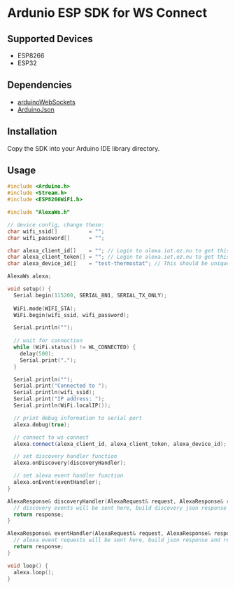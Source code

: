 # Ardunio ESP SDK for WS Connect

## Supported Devices

* ESP8266
* ESP32

## Dependencies

* [arduinoWebSockets](https://github.com/Links2004/arduinoWebSockets)
* [ArduinoJson](https://github.com/bblanchon/ArduinoJson)

## Installation

Copy the SDK into your Arduino IDE library directory.

## Usage

```c++
#include <Arduino.h>
#include <Stream.h>
#include <ESP8266WiFi.h>

#include "AlexaWs.h"

// device config, change these:
char wifi_ssid[]          = "";
char wifi_password[]      = "";

char alexa_client_id[]    = ""; // Login to alexa.iot.oz.nu to get this
char alexa_client_token[] = ""; // Login to alexa.iot.oz.nu to get this
char alexa_device_id[]    = "test-thermostat"; // This should be unique among all your other devices

AlexaWs alexa;

void setup() {
  Serial.begin(115200, SERIAL_8N1, SERIAL_TX_ONLY);
  
  WiFi.mode(WIFI_STA);
  WiFi.begin(wifi_ssid, wifi_password);

  Serial.println("");
  
  // wait for connection
  while (WiFi.status() != WL_CONNECTED) {
    delay(500);
    Serial.print(".");
  }

  Serial.println("");
  Serial.print("Connected to ");
  Serial.println(wifi_ssid);
  Serial.print("IP address: ");
  Serial.println(WiFi.localIP());

  // print debug information to serial port
  alexa.debug(true);

  // connect to ws connect
  alexa.connect(alexa_client_id, alexa_client_token, alexa_device_id);

  // set discovery handler function
  alexa.onDiscovery(discoveryHandler);

  // set alexa event handler function
  alexa.onEvent(eventHandler);
}

AlexaResponse& discoveryHandler(AlexaRequest& request, AlexaResponse& response) {
  // discovery events will be sent here, build discovery json response and return
  return response;
}

AlexaResponse& eventHandler(AlexaRequest& request, AlexaResponse& response) {
  // alexa event requests will be sent here, build json response and return
  return response;
}

void loop() {
  alexa.loop();
}
```